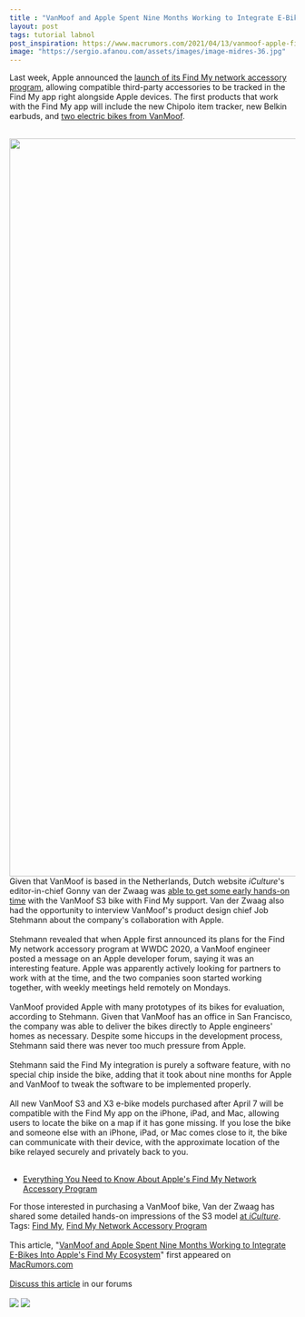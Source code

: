 ```yaml
---
title : "VanMoof and Apple Spent Nine Months Working to Integrate E-Bikes Into Apple's Find My Ecosystem"
layout: post
tags: tutorial labnol
post_inspiration: https://www.macrumors.com/2021/04/13/vanmoof-apple-find-my-collaboration/
image: "https://sergio.afanou.com/assets/images/image-midres-36.jpg"
---
```


Last week, Apple announced the <a href="https://www.macrumors.com/2021/04/07/apple-announces-find-my-network-third-party-devices/">launch of its Find My network accessory program</a>, allowing compatible third-party accessories to be tracked in the ‌Find My‌ app right alongside Apple devices. The first products that work with the Find My app will include the new Chipolo item tracker, new Belkin earbuds, and <a href="https://www.macrumors.com/2021/04/07/find-my-third-party-accessories/">two electric bikes from VanMoof</a>.
<br/>

<br/>
<img src="https://images.macrumors.com/article-new/2021/04/works-with-apple-find-my.jpg" alt="" width="1960" height="1298" class="aligncenter size-full wp-image-792935" />
<br/>
Given that VanMoof is based in the Netherlands, Dutch website <em>iCulture</em>'s editor-in-chief Gonny van der Zwaag was <a href="https://www.iculture.nl/nieuws/apple-vanmoof-samenwerking/">able to get some early hands-on time</a> with the VanMoof S3 bike with Find My support. Van der Zwaag also had the opportunity to interview VanMoof's product design chief Job Stehmann about the company's collaboration with Apple.
<br/>

<br/>
Stehmann revealed that when Apple first announced its plans for the Find My network accessory program at WWDC 2020, a VanMoof engineer posted a message on an Apple developer forum, saying it was an interesting feature. Apple was apparently actively looking for partners to work with at the time, and the two companies soon started working together, with weekly meetings held remotely on Mondays.
<br/>

<br/>
VanMoof provided Apple with many prototypes of its bikes for evaluation, according to Stehmann. Given that VanMoof has an office in San Francisco, the company was able to deliver the bikes directly to Apple engineers' homes as necessary. Despite some hiccups in the development process, Stehmann said there was never too much pressure from Apple.
<br/>

<br/>
Stehmann said the Find My integration is purely a software feature, with no special chip inside the bike, adding that it took about nine months for Apple and VanMoof to tweak the software to be implemented properly.
<br/>

<br/>
All new VanMoof S3 and X3 e-bike models purchased after April 7 will be compatible with the Find My app on the iPhone, iPad, and Mac, allowing users to locate the bike on a map if it has gone missing. If you lose the bike and someone else with an ‌iPhone‌, iPad, or Mac comes close to it, the bike can communicate with their device, with the approximate location of the bike relayed securely and privately back to you.
<br/>

<br/>
<ul><li><a href="https://www.macrumors.com/guide/find-my-network-accessory-program/">Everything You Need to Know About Apple's Find My Network Accessory Program</a></li></ul>For those interested in purchasing a VanMoof bike, Van der Zwaag has shared some detailed hands-on impressions of the S3 model <a href="https://www.iculture.nl/nieuws/apple-vanmoof-samenwerking/">at <em>iCulture</em></a>.<div class="linkback">Tags: <a href="https://www.macrumors.com/guide/find-my/">Find My</a>, <a href="https://www.macrumors.com/guide/find-my-network-accessory-program/">Find My Network Accessory Program</a></div><br/>This article, &quot;<a href="https://www.macrumors.com/2021/04/13/vanmoof-apple-find-my-collaboration/">VanMoof and Apple Spent Nine Months Working to Integrate E-Bikes Into Apple&#039;s Find My Ecosystem</a>&quot; first appeared on <a href="https://www.macrumors.com">MacRumors.com</a><br/><br/><a href="https://forums.macrumors.com/threads/vanmoof-and-apple-spent-nine-months-working-to-integrate-e-bikes-into-apples-find-my-ecosystem.2291585/">Discuss this article</a> in our forums<br/><br/><div class="feedflare">
<a href="http://feeds.macrumors.com/~ff/MacRumors-All?a=yYIzOkJG7KA:om8fpxPrr00:6W8y8wAjSf4"><img src="http://feeds.feedburner.com/~ff/MacRumors-All?d=6W8y8wAjSf4" border="0"></img></a> <a href="http://feeds.macrumors.com/~ff/MacRumors-All?a=yYIzOkJG7KA:om8fpxPrr00:qj6IDK7rITs"><img src="http://feeds.feedburner.com/~ff/MacRumors-All?d=qj6IDK7rITs" border="0"></img></a>
</div><img src="http://feeds.feedburner.com/~r/MacRumors-All/~4/yYIzOkJG7KA" height="1" width="1" alt=""/>